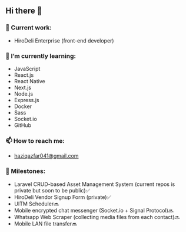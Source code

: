 ## Hi there 👋

### 🔭 Current work:
- HiroDeli Enterprise (front-end developer)

### 🌱 I’m currently learning:
- JavaScript
- React.js
- React Native
- Next.js
- Node.js
- Express.js
- Docker
- Sass
- Socket.io
- GitHub

### 📫 How to reach me: 
- haziqazfar041@gmail.com

### 🎯 Milestones:
- Laravel CRUD-based Asset Management System (current repos is private but soon to be public)✅
- HiroDeli Vendor Signup Form (private)✅
- UITM Scheduler🔜
- Mobile encrypted chat messenger (Socket.io + Signal Protocol)🔜
- Whatsapp Web Scraper (collecting media files from each contact)🔜
- Mobile LAN file transfer🔜

<!--
**heiz99/heiz99** is a ✨ _special_ ✨ repository because its `README.md` (this file) appears on your GitHub profile.

Here are some ideas to get you started:

- 🔭 I’m currently working on ...
- 🌱 I’m currently learning ...
- 👯 I’m looking to collaborate on ...
- 🤔 I’m looking for help with ...
- 💬 Ask me about ...
- 📫 How to reach me: ...
- 😄 Pronouns: ...
- ⚡ Fun fact: ...
-->
